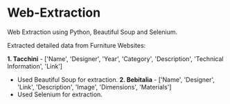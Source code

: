 # Web-Extraction
Web Extraction using Python, Beautiful Soup and Selenium.

Extracted detailed data from Furniture Websites:

**1. Tacchini** - ['Name', 'Designer', 'Year', 'Category', 'Description', 'Technical Information', 'Link']
  - Used Beautiful Soup for extraction.
**2. Bebitalia** - ['Name', 'Designer', 'Link', 'Description', 'Image', 'Dimensions', 'Materials']
 - Used Selenium for extraction.
